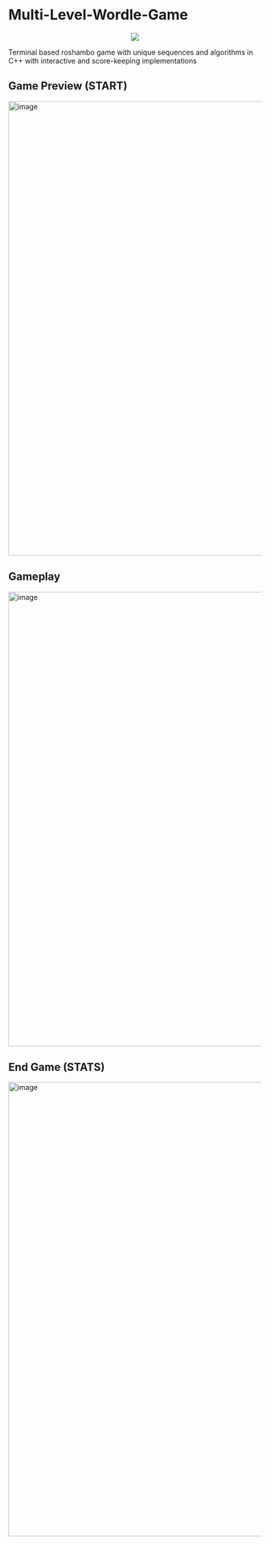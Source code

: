 # Multi-Level-Wordle-Game
<div align="center">
<img src="https://user-images.githubusercontent.com/113214527/192133248-859a3b69-ca28-4381-9dc4-3b03b2747cdb.gif"/>
</div>

Terminal based roshambo game with unique sequences and algorithms in C++ with interactive and score-keeping implementations

## Game Preview (START)
<img width="903" alt="image" src="https://user-images.githubusercontent.com/113214527/192133028-bd316831-3bff-453a-95a6-a096eb49b33f.png">


## Gameplay

<img width="903" alt="image" src="https://user-images.githubusercontent.com/113214527/192132942-e77930c0-9290-4115-b1a2-058804436614.png">


## End Game (STATS)

<img width="903" alt="image" src="https://user-images.githubusercontent.com/113214527/192133005-a26cf576-b5a3-45ac-b512-e70d8b804db7.png">
